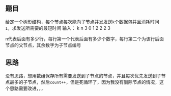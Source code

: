 ## 题目
给定一个树形结构，每个节点每次能向子节点并发发送`k`个数据包并且消耗时间`1`，求发送所需要的最短时间
输入：
k n
3 0 1 2
2 2 3

n代表后面有多少行，每行第一个代表后面有多少个数字，每行第二个为该行后面节点的父节点，其余数字为子节点编号

## 思路

没有思路，想用数组保存所有需要发送到子节点的节点，并且每次优先发送到子节点最多的子节点，然后`count++`，但是死循环了，因为我没有删除节点的情况，这个思路需要改进，，，